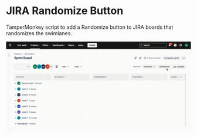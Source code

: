 # JIRA Randomize Button

TamperMonkey script to add a Randomize button to JIRA boards that randomizes the swimlanes.

![Screenshot gif showing the Randomize button working](./video.gif)
